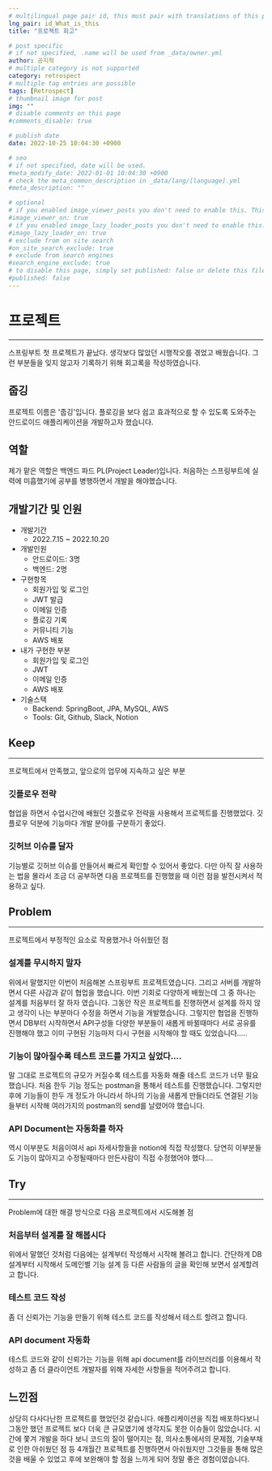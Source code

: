```yaml
---
# multilingual page pair id, this must pair with translations of this page. (This name must be unique)
lng_pair: id_What_is_this
title: "프로젝트 회고"

# post specific
# if not specified, .name will be used from _data/owner.yml
author: 공지혁
# multiple category is not supported
category: retrospect
# multiple tag entries are possible
tags: [Retrospect]
# thumbnail image for post
img: ""
# disable comments on this page
#comments_disable: true

# publish date
date: 2022-10-25 10:04:30 +0900

# seo
# if not specified, date will be used.
#meta_modify_date: 2022-01-01 10:04:30 +0900
# check the meta_common_description in _data/lang/[language].yml
#meta_description: ""

# optional
# if you enabled image_viewer_posts you don't need to enable this. This is only if image_viewer_posts = false
#image_viewer_on: true
# if you enabled image_lazy_loader_posts you don't need to enable this. This is only if image_lazy_loader_posts = false
#image_lazy_loader_on: true
# exclude from on site search
#on_site_search_exclude: true
# exclude from search engines
#search_engine_exclude: true
# to disable this page, simply set published: false or delete this file
#published: false
---
```


# 프로젝트
___
스프링부트 첫 프로젝트가 끝났다. 생각보다 많았던 시행착오를 겪었고 배웠습니다.
그런 부분들을 잊지 않고자 기록하기 위해 회고록을 작성하였습니다.

## 줍깅
프로젝트 이름은 '줍깅'입니다.
플로깅을 보다 쉽고 효과적으로 할 수 있도록 도와주는 안드로이드 애플리케이션을 개발하고자 했습니다.

## 역할
제가 맡은 역할은 백엔드 파드 PL(Project Leader)입니다. 처음하는 스프링부트에 실력에 미흡했기에 공부를 병행하면서 개발을 해야했습니다.

## 개발기간 및 인원
- 개발기간
  - 2022.7.15 ~ 2022.10.20
- 개발인원
  - 안드로이드: 3명
  - 백엔드: 2명
- 구현항목
  - 회원가입 및 로그인
  - JWT 발급
  - 이메일 인증
  - 플로깅 기록
  - 커뮤니티 기능
  - AWS 배포
- 내가 구현한 부분
  - 회원가입 및 로그인
  - JWT
  - 이메일 인증
  - AWS 배포
- 기술스택
  - Backend: SpringBoot, JPA, MySQL, AWS
  - Tools: Git, Github, Slack, Notion

## Keep
___
프로젝트에서 만족했고, 앞으로의 업무에 지속하고 싶은 부분
### 깃플로우 전략
협업을 하면서 수업시간에 배웠던 깃플로우 전략을 사용해서 프로젝트를 진행했었다.
깃플로우 덕분에 기능마다 개발 분야를 구분하기 좋았다.

### 깃허브 이슈를 달자
기능별로 깃허브 이슈를 만들어서 빠르게 확인할 수 있어서 좋았다.
다만 아직 잘 사용하는 법을 몰라서 조금 더 공부하면 다음 프로젝트를 진행했을 때 이런 점을 발전시켜서 적용하고 싶다.

## Problem
___
프로젝트에서 부정적인 요소로 작용했거나 아쉬웠던 점
### 설계를 무시하지 말자
위에서 말했지만 이번이 처음해본 스프링부트 프로젝트였습니다. 그리고 서버를 개발하면서 다른 사감과 같이 협업을 했습니다. 이번 기회로 다양하게 배웠는데 그 중 하나는 설계를 처음부터 잘 하자 였습니다.
그동안 작은 프로젝트를 진행하면서 설계를 하지 않고 생각이 나는 부분마다 수정을 하면서 기능을 개발했습니다. 그렇지만 협업을 진행하면서 DB부터 시작하면서 API구성들 다양한 부분들이 새롭게 바뀔때마다 서로 공유를 진행해야 했고 이미 구현된 기능마저 다시 구현을 시작해야 할 때도 있었습니다.....

### 기능이 많아질수록 테스트 코드를 가지고 싶었다....
말 그대로 프로젝트의 규모가 커질수록 테스트를 자동화 해줄 테스트 코드가 너무 필요했습니다. 처음 한두 기능 정도는 postman을 통해서 테스트를 진행했습니다. 그렇지만 후에 기능들이 한두 개 정도가 아니라서 하나의 기능을 새롭게 만들더라도 연결된 기능들부터 시작해 여러가지의 postman의 send를 날렸어야 했습니다.

### API Document는 자동화를 하자
역시 이부분도 처음이여서 api 자세사항들을 notion에 직접 작성했다. 당연히 이부분들도 기능이 많아지고 수정될때마다 만든사람이 직접 수정했어야 했다....

## Try
___
Problem에 대한 해결 방식으로 다음 프로젝트에서 시도해볼 점
### 처음부터 설계를 잘 해봅시다
위에서 말했던 것처럼 다음에는 설계부터 작성해서 시작해 볼려고 합니다. 간단하게 DB 설계부터 시작해서 도메인별 기능 설계 등 다른 사람들의 글을 확인해 보면서 설계할려고 합니다.
### 테스트 코드 작성
좀 더 신뢰가는 기능을 만들기 위해 테스트 코드를 작성해서 테스트 할려고 합니다.

### API document 자동화
테스트 코드와 같이 신뢰가는 기능을 위해 api document를 라이브러리를 이용해서 작성하고 좀 더 클라이언트 개발자를 위해 자세한 사항들을 적어주려고 합니다.

## 느낀점
상당히 다사다난한 프로젝트를 했었던것 같습니다. 애플리케이션을 직접 배포하다보니 그동안 했던 프로젝트 보다 더욱 큰 규모였기에 생각지도 못한 이슈들이 많았습니다. 시간에 쫓겨 개발을 하다 보니 코드의 질이 떨어지는 점, 의사소통에서의 문제점, 기술부채로 인한 아쉬웠던 점 등 4개월간 프로젝트를 진행하면서 아쉬웠지만 그것들을 통해 많은 것을 배울 수 있었고 후에 보완해야 할 점을 느끼게 되어 정말 좋은 경험이였습니다.

